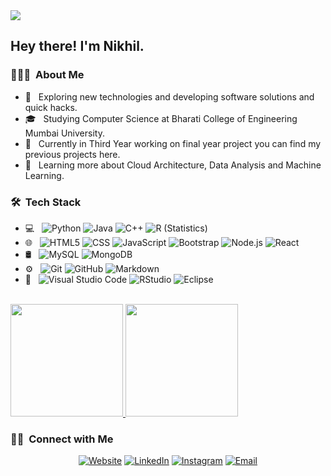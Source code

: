 <img src="https://vertassets.blob.core.windows.net/image/f0face00/f0face00-9905-437a-9599-ff898a3909e7/hacker_reg_new.jpg">

<h2> Hey there! I'm Nikhil.</h2>

<h3> 👨🏻‍💻 &nbsp;About Me </h3>

- 🤔 &nbsp; Exploring new technologies and developing software solutions and quick hacks.
- 🎓 &nbsp; Studying Computer Science at Bharati College of Engineering Mumbai University.
- 💼 &nbsp; Currently in Third Year working on final year project you can find my previous projects here.
- 🌱 &nbsp; Learning more about Cloud Architecture, Data Analysis and Machine Learning.

<h3> 🛠 &nbsp;Tech Stack</h3>

- 💻 &nbsp;
  ![Python](https://img.shields.io/badge/-Python-333333?style=flat&logo=python)
  ![Java](https://img.shields.io/badge/-Java-333333?style=flat&logo=Java&logoColor=007396)
  ![C++](https://img.shields.io/badge/-C++-333333?style=flat&logo=C%2B%2B&logoColor=00599C)
  ![R (Statistics)](https://img.shields.io/badge/-R-333333?style=flat&logo=R&logoColor=276DC3)
- 🌐 &nbsp;
  ![HTML5](https://img.shields.io/badge/-HTML5-333333?style=flat&logo=HTML5)
  ![CSS](https://img.shields.io/badge/-CSS-333333?style=flat&logo=CSS3&logoColor=1572B6)
  ![JavaScript](https://img.shields.io/badge/-JavaScript-333333?style=flat&logo=javascript)
  ![Bootstrap](https://img.shields.io/badge/-Bootstrap-333333?style=flat&logo=bootstrap&logoColor=563D7C)
  ![Node.js](https://img.shields.io/badge/-Node.js-333333?style=flat&logo=node.js)
  ![React](https://img.shields.io/badge/-React-333333?style=flat&logo=react)
- 🛢 &nbsp;
  ![MySQL](https://img.shields.io/badge/-MySQL-333333?style=flat&logo=mysql)
  ![MongoDB](https://img.shields.io/badge/-MongoDB-333333?style=flat&logo=mongodb)
- ⚙️ &nbsp;
  ![Git](https://img.shields.io/badge/-Git-333333?style=flat&logo=git)
  ![GitHub](https://img.shields.io/badge/-GitHub-333333?style=flat&logo=github)
  ![Markdown](https://img.shields.io/badge/-Markdown-333333?style=flat&logo=markdown)
- 🔧 &nbsp;
  ![Visual Studio Code](https://img.shields.io/badge/-Visual%20Studio%20Code-333333?style=flat&logo=visual-studio-code&logoColor=007ACC)
  ![RStudio](https://img.shields.io/badge/-RStudio-333333?style=flat&logo=rstudio)
  ![Eclipse](https://img.shields.io/badge/-Eclipse-333333?style=flat&logo=eclipse-ide&logoColor=2C2255)

<br/>

<a href="https://github.com/NickSaw22">
  <img height="180em" src="https://github-readme-stats.vercel.app/api?username=NickSaw22&theme=buefy&show_icons=true" />
  <img height="180em" src="https://github-readme-stats.vercel.app/api/top-langs/?username=NickSaw22&theme=buefy&layout=compact" />
</a>

<br/>

<h3> 🤝🏻 &nbsp;Connect with Me </h3>

<p align="center">
<a href="https://nikhil-sawant.netlify.app/"><img alt="Website" src="https://img.shields.io/badge/Website-nikhil-sawant.netlify.app-blue?style=flat-square&logo=google-chrome"></a>
<a href="https://www.linkedin.com/in/nikhil-sawant-9a3243194/"><img alt="LinkedIn" src="https://img.shields.io/badge/LinkedIn-Nikhil%20Madhukar%20Sawant-blue?style=flat-square&logo=linkedin"></a>
<a href="https://www.instagram.com/nicksawant22"><img alt="Instagram" src="https://img.shields.io/badge/Instagram-nicksawant22-blue?style=flat-square&logo=instagram"></a>
<a href="mailto:sawantnikhil122@gmail.com"><img alt="Email" src="https://img.shields.io/badge/Email-sawantnikhil122@gmail.com-blue?style=flat-square&logo=gmail"></a>
</p>

